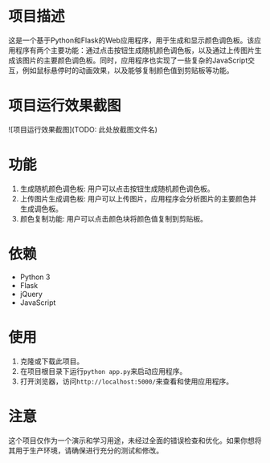 # 项目描述

这是一个基于Python和Flask的Web应用程序，用于生成和显示颜色调色板。该应用程序有两个主要功能：通过点击按钮生成随机颜色调色板，以及通过上传图片生成该图片的主要颜色调色板。同时，应用程序也实现了一些复杂的JavaScript交互，例如鼠标悬停时的动画效果，以及能够复制颜色值到剪贴板等功能。

# 项目运行效果截图

![项目运行效果截图](TODO: 此处放截图文件名)

# 功能

1. 生成随机颜色调色板: 用户可以点击按钮生成随机颜色调色板。
2. 上传图片生成调色板: 用户可以上传图片，应用程序会分析图片的主要颜色并生成调色板。
3. 颜色复制功能: 用户可以点击颜色块将颜色值复制到剪贴板。

# 依赖

- Python 3
- Flask
- jQuery
- JavaScript

# 使用

1. 克隆或下载此项目。
2. 在项目根目录下运行`python app.py`来启动应用程序。
3. 打开浏览器，访问`http://localhost:5000/`来查看和使用应用程序。

# 注意

这个项目仅作为一个演示和学习用途，未经过全面的错误检查和优化。如果你想将其用于生产环境，请确保进行充分的测试和修改。

